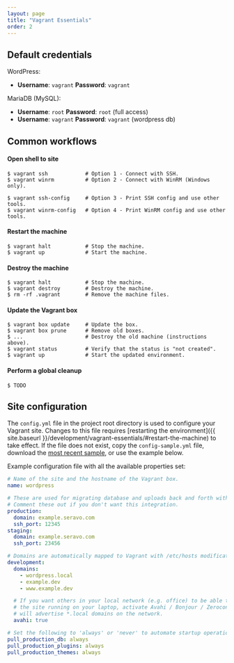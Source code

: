 ```yaml
---
layout: page
title: "Vagrant Essentials"
order: 2
---
```


## Default credentials

WordPress:
- **Username**: `vagrant`
  **Password**: `vagrant`

MariaDB (MySQL):
- **Username**: `root`
  **Password**: `root` (full access)
- **Username**: `vagrant`
  **Password**: `vagrant` (wordpress db)

## Common workflows

#### Open shell to site
```shell
$ vagrant ssh            # Option 1 - Connect with SSH.
$ vagrant winrm          # Option 2 - Connect with WinRM (Windows only).

$ vagrant ssh-config     # Option 3 - Print SSH config and use other tools.
$ vagrant winrm-config   # Option 4 - Print WinRM config and use other tools.
```

#### Restart the machine
```shell
$ vagrant halt           # Stop the machine.
$ vagrant up             # Start the machine.
```

#### Destroy the machine
```shell
$ vagrant halt           # Stop the machine.
$ vagrant destroy        # Destroy the machine.
$ rm -rf .vagrant        # Remove the machine files.
```

#### Update the Vagrant box
```shell
$ vagrant box update     # Update the box.
$ vagrant box prune      # Remove old boxes.
$ ...                    # Destroy the old machine (instructions above).
$ vagrant status         # Verify that the status is "not created".
$ vagrant up             # Start the updated environment.
```

#### Perform a global cleanup
```shell
$ TODO
```

## Site configuration

The `config.yml` file in the project root directory is used to configure your Vagrant site. Changes to this
file requires [restarting the environment]({{ site.baseurl }}/development/vagrant-essentials/#restart-the-machine) to
take effect. If the file does not exist, copy the `config-sample.yml` file, download the
[most recent sample](https://raw.githubusercontent.com/Seravo/wordpress/master/config-sample.yml),
or use the example below.

Example configuration file with all the available properties set:
```yaml
# Name of the site and the hostname of the Vagrant box.
name: wordpress

# These are used for migrating database and uploads back and forth with production.
# Comment these out if you don't want this integration.
production:
  domain: example.seravo.com
  ssh_port: 12345
staging:
  domain: example.seravo.com
  ssh_port: 23456

# Domains are automatically mapped to Vagrant with /etc/hosts modifications.
development:
  domains:
    - wordpress.local
    - example.dev
    - www.example.dev

  # If you want others in your local network (e.g. office) to be able to access
  # the site running on your laptop, activate Avahi / Bonjour / Zeroconf that
  # will advertise *.local domains on the network.
  avahi: true

# Set the following to 'always' or 'never' to automate startup operations.
pull_production_db: always
pull_production_plugins: always
pull_production_themes: always
```
